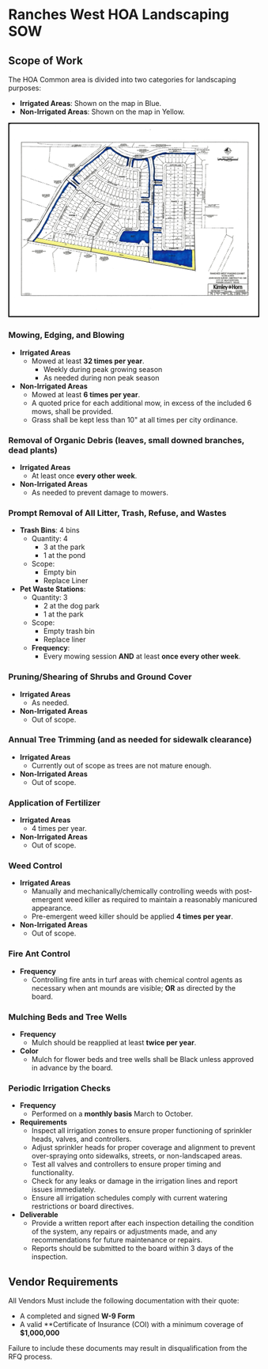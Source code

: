 # Ranches West HOA Landscaping SOW


## Scope of Work
The HOA Common area is divided into two categories for landscaping purposes:
- **Irrigated Areas**: Shown on the map in Blue.
- **Non-Irrigated Areas**: Shown on the map in Yellow.

<img src="mow-map.jpg" width="750" style="border: 2px solid black">


### Mowing, Edging, and Blowing
- **Irrigated Areas**
  - Mowed at least **32 times per year**.
    - Weekly during peak growing season
    - As needed during non peak season
- **Non-Irrigated Areas**
  - Mowed at least **6 times per year**.
  - A quoted price for each additional mow, in excess of the included 6 mows, shall be provided.
  - Grass shall be kept less than 10" at all times per city ordinance.

### Removal of Organic Debris (leaves, small downed branches, dead plants)
- **Irrigated Areas**
  - At least once **every other week**.
- **Non-Irrigated Areas**
  - As needed to prevent damage to mowers.

### Prompt Removal of All Litter, Trash, Refuse, and Wastes
- **Trash Bins**: 4 bins
  - Quantity: 4
    - 3 at the park
    - 1 at the pond
  - Scope:
    - Empty bin
    - Replace Liner
- **Pet Waste Stations**:
  - Quantity: 3
    - 2 at the dog park
    - 1 at the park
  - Scope:
    - Empty trash bin
    - Replace liner
  - **Frequency**:
    - Every mowing session **AND** at least **once every other week**.
### Pruning/Shearing of Shrubs and Ground Cover
- **Irrigated Areas**
  - As needed.
- **Non-Irrigated Areas**
  - Out of scope.

### Annual Tree Trimming (and as needed for sidewalk clearance)
- **Irrigated Areas**
  - Currently out of scope as trees are not mature enough.
- **Non-Irrigated Areas**
  - Out of scope.

### Application of Fertilizer
- **Irrigated Areas**
  - 4 times per year.
- **Non-Irrigated Areas**
  - Out of scope.

### Weed Control
- **Irrigated Areas**
  - Manually and mechanically/chemically controlling weeds with post-emergent weed killer as required to maintain a reasonably manicured appearance.
  - Pre-emergent weed killer should be applied **4 times per year**.
- **Non-Irrigated Areas**
  - Out of scope.

### Fire Ant Control
- **Frequency**
  - Controlling fire ants in turf areas with chemical control agents as necessary when ant mounds are visible; **OR** as directed by the board.

### Mulching Beds and Tree Wells
- **Frequency**
  - Mulch should be reapplied at least **twice per year**.
- **Color**
  - Mulch for flower beds and tree wells shall be Black unless approved in advance by the board.

### Periodic Irrigation Checks 
- **Frequency**
  - Performed on a **monthly basis** March to October.
- **Requirements**
  - Inspect all irrigation zones to ensure proper functioning of sprinkler heads, valves, and controllers.
  - Adjust sprinkler heads for proper coverage and alignment to prevent over-spraying onto sidewalks, streets, or non-landscaped areas.
  - Test all valves and controllers to ensure proper timing and functionality.
  - Check for any leaks or damage in the irrigation lines and report issues immediately.
  - Ensure all irrigation schedules comply with current watering restrictions or board directives.
- **Deliverable**
  - Provide a written report after each inspection detailing the condition of the system, any repairs or adjustments made, and any recommendations for future maintenance or repairs. 
  - Reports should be submitted to the board within 3 days of the inspection.
 
## Vendor Requirements
All Vendors Must include the following documentation with their quote:
  - A completed and signed **W-9 Form**
  - A valid **Certificate of Insurance (COI) with a minimum coverage of **$1,000,000**

Failure to include these documents may result in disqualification from the RFQ process.
